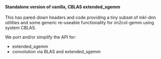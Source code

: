 #### Standalone version of vanilla, CBLAS extended_sgemm

This has pared-down headers and code providing a tiny subset
of mkl-dnn utilities and some generic re-useable functionality
for im2col-gemm using system CBLAS.

We port and/or simplify the API for:

- extended\_sgemm
- convolution via BLAS and extended\_sgemm

